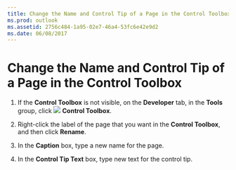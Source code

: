 ```yaml
---
title: Change the Name and Control Tip of a Page in the Control Toolbox
ms.prod: outlook
ms.assetid: 2756c484-1a95-02e7-46a4-53fc6e42e9d2
ms.date: 06/08/2017
---
```



# Change the Name and Control Tip of a Page in the Control Toolbox

1. If the **Control Toolbox** is not visible, on the **Developer** tab, in the **Tools** group, click
![](./images/0548_ZA06045100.gif) **Control Toolbox**. 
    
2. Right-click the label of the page that you want in the **Control Toolbox**, and then click **Rename**. 
    
3. In the **Caption** box, type a new name for the page.
    
4. In the **Control Tip Text** box, type new text for the control tip.
    

